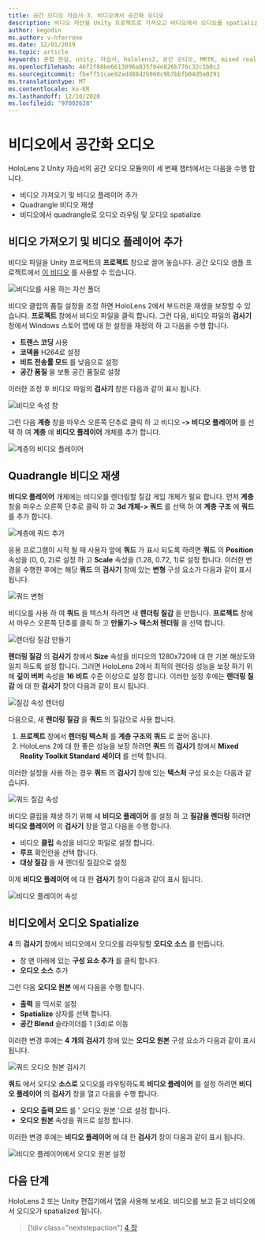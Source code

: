 ```yaml
---
title: 공간 오디오 자습서-3. 비디오에서 공간화 오디오
description: 비디오 자산을 Unity 프로젝트로 가져오고 비디오에서 오디오를 spatialize.
author: kegodin
ms.author: v-hferrone
ms.date: 12/01/2019
ms.topic: article
keywords: 혼합 현실, unity, 자습서, hololens2, 공간 오디오, MRTK, mixed reality toolkit, UWP, Windows 10, HRTF, head 관련 전송 함수, 반향, Microsoft Spatializer, 비디오 가져오기, 비디오 플레이어
ms.openlocfilehash: 46f2f88be6613096a835f04e826b776c32c1b8c2
ms.sourcegitcommit: fbeff51cae92add88d2b960c9b7bbfb04d5a0291
ms.translationtype: MT
ms.contentlocale: ko-KR
ms.lasthandoff: 12/10/2020
ms.locfileid: "97002628"
---
```

# <a name="spatializing-audio-from-a-video"></a>비디오에서 공간화 오디오
HoloLens 2 Unity 자습서의 공간 오디오 모듈의이 세 번째 챕터에서는 다음을 수행 합니다.
* 비디오 가져오기 및 비디오 플레이어 추가
* Quadrangle 비디오 재생
* 비디오에서 quadrangle로 오디오 라우팅 및 오디오 spatialize

## <a name="import-a-video-and-add-a-video-player"></a>비디오 가져오기 및 비디오 플레이어 추가

비디오 파일을 Unity 프로젝트의 **프로젝트** 창으로 끌어 놓습니다. 공간 오디오 샘플 프로젝트에서 [이 비디오](https://github.com/microsoft/spatialaudio-unity/blob/develop/Samples/MicrosoftSpatializerSample/Assets/Microsoft%20HoloLens%20-%20Spatial%20Sound-PTPvx7mDon4.mp4?raw=true) 를 사용할 수 있습니다.

![비디오를 사용 하는 자산 폴더](images/spatial-audio/assets-folder-with-video.png)

비디오 클립의 품질 설정을 조정 하면 HoloLens 2에서 부드러운 재생을 보장할 수 있습니다. **프로젝트** 창에서 비디오 파일을 클릭 합니다. 그런 다음, 비디오 파일의 **검사기** 창에서 Windows 스토어 앱에 대 한 설정을 재정의 하 고 다음을 수행 합니다.
* **트랜스 코딩** 사용
* **코덱을** H264로 설정
* **비트 전송률 모드** 를 낮음으로 설정
* **공간 품질** 을 보통 공간 품질로 설정

이러한 조정 후 비디오 파일의 **검사기** 창은 다음과 같이 표시 됩니다.

![비디오 속성 창](images/spatial-audio/video-property-pane.png)

그런 다음 **계층** 창을 마우스 오른쪽 단추로 클릭 하 고 비디오 **-> 비디오 플레이어** 를 선택 하 여 **계층** 에 **비디오 플레이어** 개체를 추가 합니다.

![계층의 비디오 플레이어](images/spatial-audio/video-player-in-hierarchy.png)

## <a name="play-video-onto-a-quadrangle"></a>Quadrangle 비디오 재생
**비디오 플레이어** 개체에는 비디오를 렌더링할 질감 게임 개체가 필요 합니다. 먼저 **계층** 창을 마우스 오른쪽 단추로 클릭 하 고 **3d 개체-> 쿼드** 를 선택 하 여 **계층 구조** 에 **쿼드** 를 추가 합니다.

![계층에 쿼드 추가](images/spatial-audio/add-quad-to-hierarchy.png)

응용 프로그램이 시작 될 때 사용자 앞에 **쿼드** 가 표시 되도록 하려면 **쿼드** 의 **Position** 속성을 (0, 0, 2)로 설정 하 고 **Scale** 속성을 (1.28, 0.72, 1)로 설정 합니다. 이러한 변경을 수행한 후에는 해당 **쿼드** 의 **검사기** 창에 있는 **변형** 구성 요소가 다음과 같이 표시 됩니다.

![쿼드 변형](images/spatial-audio/quad-transform.png)

비디오를 사용 하 여 **쿼드** 을 텍스처 하려면 새 **렌더링 질감** 을 만듭니다. **프로젝트** 창에서 마우스 오른쪽 단추를 클릭 하 고 **만들기-> 텍스처 렌더링** 을 선택 합니다.

![렌더링 질감 만들기](images/spatial-audio/create-render-texture.png)

**렌더링 질감** 의 **검사기** 창에서 **Size** 속성을 비디오의 1280x720에 대 한 기본 해상도와 일치 하도록 설정 합니다. 그러면 HoloLens 2에서 최적의 렌더링 성능을 보장 하기 위해 **깊이 버퍼** 속성을 **16 비트** 수준 이상으로 설정 합니다. 이러한 설정 후에는 **렌더링 질감** 에 대 한 **검사기** 창이 다음과 같이 표시 됩니다.

![질감 속성 렌더링](images/spatial-audio/render-texture-properties.png)

다음으로, 새 **렌더링 질감** 을 **쿼드** 의 질감으로 사용 합니다.
1. **프로젝트** 창에서 **렌더링 텍스처** 를 **계층 구조의** **쿼드** 로 끌어 옵니다.
2. HoloLens 2에 대 한 좋은 성능을 보장 하려면 **쿼드** 의 **검사기** 창에서 **Mixed Reality Toolkit Standard 셰이더** 를 선택 합니다.

이러한 설정을 사용 하는 경우 **쿼드** 의 **검사기** 창에 있는 **텍스처** 구성 요소는 다음과 같습니다.

![쿼드 질감 속성](images/spatial-audio/quad-texture-properties.png)

비디오 클립을 재생 하기 위해 새 **비디오 플레이어** 를 설정 하 고 **질감을 렌더링** 하려면 **비디오 플레이어** 의 **검사기** 창을 열고 다음을 수행 합니다.
* 비디오 **클립** 속성을 비디오 파일로 설정 합니다.
* **루프** 확인란을 선택 합니다.
* **대상 질감** 을 새 렌더링 질감으로 설정

이제 **비디오 플레이어** 에 대 한 **검사기** 창이 다음과 같이 표시 됩니다.

![비디오 플레이어 속성](images/spatial-audio/video-player-properties.png)

## <a name="spatialize-the-audio-from-the-video"></a>비디오에서 오디오 Spatialize
**4** 의 **검사기** 창에서 비디오에서 오디오를 라우팅할 **오디오 소스** 를 만듭니다.
* 창 맨 아래에 있는 **구성 요소 추가** 를 클릭 합니다.
* **오디오 소스** 추가

그런 다음 **오디오 원본** 에서 다음을 수행 합니다.
* **출력** 을 믹서로 설정
* **Spatialize** 상자를 선택 합니다.
* **공간 Blend** 슬라이더를 1 (3d)로 이동

이러한 변경 후에는 **4 개의** **검사기** 창에 있는 **오디오 원본** 구성 요소가 다음과 같이 표시 됩니다.

![쿼드 오디오 원본 검사기](images/spatial-audio/quad-audio-source-inspector.png)

**쿼드** 에서 오디오 **소스로** 오디오를 라우팅하도록 **비디오 플레이어** 를 설정 하려면 **비디오 플레이어** 의 **검사기** 창을 열고 다음을 수행 합니다.
* **오디오 출력 모드** 를 ' 오디오 원본 '으로 설정 합니다.
* **오디오 원본** 속성을 쿼드로 설정 합니다.

이러한 변경 후에는 **비디오 플레이어** 에 대 한 **검사기** 창이 다음과 같이 표시 됩니다.

![비디오 플레이어에서 오디오 원본 설정](images/spatial-audio/video-player-set-audio-source.png)

## <a name="next-steps"></a>다음 단계
HoloLens 2 또는 Unity 편집기에서 앱을 사용해 보세요. 비디오를 보고 듣고 비디오에서 오디오가 spatialized 됩니다.

> [!div class="nextstepaction"]
> [4 장](unity-spatial-audio-ch4.md) 

